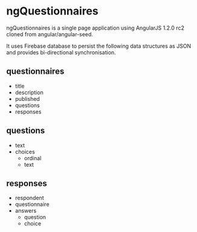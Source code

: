 # ngQuestionnaires

ngQuestionnaires is a single page application using AngularJS 1.2.0 rc2 cloned from angular/angular-seed.

It uses Firebase database to persist the following data structures as JSON and provides bi-directional synchronisation.

## questionnaires

* title
* description
* published
* questions
* responses

## questions

* text
* choices
    * ordinal
    * text

## responses

* respondent
* questionnaire
* answers
    * question
    * choice
